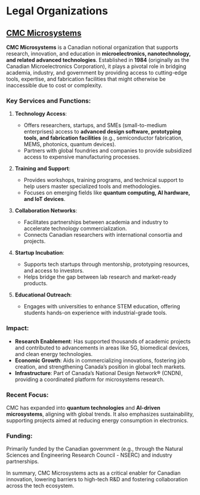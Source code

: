 # Legal Organizations

## [**CMC Microsystems**](https://www.cmc.ca)

**CMC Microsystems** is a Canadian notional organization that supports research, innovation, and education in **microelectronics, nanotechnology, and related advanced technologies**. Established in **1984** (originally as the Canadian Microelectronics Corporation), it plays a pivotal role in bridging academia, industry, and government by providing access to cutting-edge tools, expertise, and fabrication facilities that might otherwise be inaccessible due to cost or complexity.

### Key Services and Functions:
1. **Technology Access**:  
   - Offers researchers, startups, and SMEs (small-to-medium enterprises) access to **advanced design software, prototyping tools, and fabrication facilities** (e.g., semiconductor fabrication, MEMS, photonics, quantum devices).  
   - Partners with global foundries and companies to provide subsidized access to expensive manufacturing processes.

2. **Training and Support**:  
   - Provides workshops, training programs, and technical support to help users master specialized tools and methodologies.  
   - Focuses on emerging fields like **quantum computing, AI hardware, and IoT devices**.

3. **Collaboration Networks**:  
   - Facilitates partnerships between academia and industry to accelerate technology commercialization.  
   - Connects Canadian researchers with international consortia and projects.

4. **Startup Incubation**:  
   - Supports tech startups through mentorship, prototyping resources, and access to investors.  
   - Helps bridge the gap between lab research and market-ready products.

5. **Educational Outreach**:  
   - Engages with universities to enhance STEM education, offering students hands-on experience with industrial-grade tools.

### Impact:
- **Research Enablement**: Has supported thousands of academic projects and contributed to advancements in areas like 5G, biomedical devices, and clean energy technologies.  
- **Economic Growth**: Aids in commercializing innovations, fostering job creation, and strengthening Canada’s position in global tech markets.  
- **Infrastructure**: Part of Canada’s National Design Network® (CNDN), providing a coordinated platform for microsystems research.

### Recent Focus:
CMC has expanded into **quantum technologies** and **AI-driven microsystems**, aligning with global trends. It also emphasizes sustainability, supporting projects aimed at reducing energy consumption in electronics.

### Funding:
Primarily funded by the Canadian government (e.g., through the Natural Sciences and Engineering Research Council - NSERC) and industry partnerships.

In summary, CMC Microsystems acts as a critical enabler for Canadian innovation, lowering barriers to high-tech R&D and fostering collaboration across the tech ecosystem.
